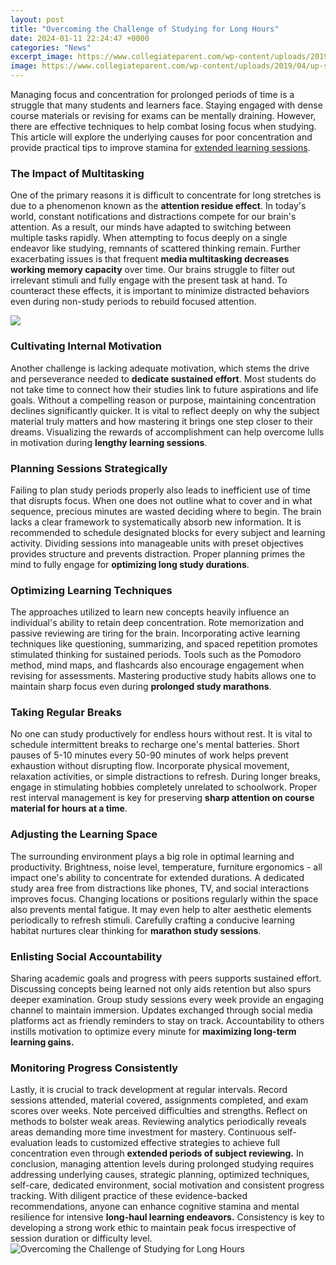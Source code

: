 ```yaml
---
layout: post
title: "Overcoming the Challenge of Studying for Long Hours"
date: 2024-01-11 22:24:47 +0000
categories: "News"
excerpt_image: https://www.collegiateparent.com/wp-content/uploads/2019/04/up-student-studying-library7-700x460.jpg
image: https://www.collegiateparent.com/wp-content/uploads/2019/04/up-student-studying-library7-700x460.jpg
---
```


Managing focus and concentration for prolonged periods of time is a struggle that many students and learners face. Staying engaged with dense course materials or revising for exams can be mentally draining. However, there are effective techniques to help combat losing focus when studying. This article will explore the underlying causes for poor concentration and provide practical tips to improve stamina for [extended learning sessions](https://fistore.mysenprints.com/collection/abston).
### The Impact of Multitasking 
One of the primary reasons it is difficult to concentrate for long stretches is due to a phenomenon known as the **attention residue effect**. In today's world, constant notifications and distractions compete for our brain's attention. As a result, our minds have adapted to switching between multiple tasks rapidly. When attempting to focus deeply on a single endeavor like studying, remnants of scattered thinking remain. Further exacerbating issues is that frequent **media multitasking decreases working memory capacity** over time. Our brains struggle to filter out irrelevant stimuli and fully engage with the present task at hand. To counteract these effects, it is important to minimize distracted behaviors even during non-study periods to rebuild focused attention.

![](https://i0.wp.com/www.careercliff.com/wp-content/uploads/2020/07/learning-challenges-.png?fit=1200%2C628&amp;ssl=1)
### Cultivating Internal Motivation
Another challenge is lacking adequate motivation, which stems the drive and perseverance needed to **dedicate sustained effort**. Most students do not take time to connect how their studies link to future aspirations and life goals. Without a compelling reason or purpose, maintaining concentration declines significantly quicker. It is vital to reflect deeply on why the subject material truly matters and how mastering it brings one step closer to their dreams. Visualizing the rewards of accomplishment can help overcome lulls in motivation during **lengthy learning sessions**.
### Planning Sessions Strategically 
Failing to plan study periods properly also leads to inefficient use of time that disrupts focus. When one does not outline what to cover and in what sequence, precious minutes are wasted deciding where to begin. The brain lacks a clear framework to systematically absorb new information. It is recommended to schedule designated blocks for every subject and learning activity. Dividing sessions into manageable units with preset objectives provides structure and prevents distraction. Proper planning primes the mind to fully engage for **optimizing long study durations**.
### Optimizing Learning Techniques
The approaches utilized to learn new concepts heavily influence an individual's ability to retain deep concentration. Rote memorization and passive reviewing are tiring for the brain. Incorporating active learning techniques like questioning, summarizing, and spaced repetition promotes stimulated thinking for sustained periods. Tools such as the Pomodoro method, mind maps, and flashcards also encourage engagement when revising for assessments. Mastering productive study habits allows one to maintain sharp focus even during **prolonged study marathons**.
### Taking Regular Breaks
No one can study productively for endless hours without rest. It is vital to schedule intermittent breaks to recharge one's mental batteries. Short pauses of 5-10 minutes every 50-90 minutes of work helps prevent exhaustion without disrupting flow. Incorporate physical movement, relaxation activities, or simple distractions to refresh. During longer breaks, engage in stimulating hobbies completely unrelated to schoolwork. Proper rest interval management is key for preserving **sharp attention on course material for hours at a time**.
### Adjusting the Learning Space  
The surrounding environment plays a big role in optimal learning and productivity. Brightness, noise level, temperature, furniture ergonomics - all impact one's ability to concentrate for extended durations. A dedicated study area free from distractions like phones, TV, and social interactions improves focus. Changing locations or positions regularly within the space also prevents mental fatigue. It may even help to alter aesthetic elements periodically to refresh stimuli. Carefully crafting a conducive learning habitat nurtures clear thinking for **marathon study sessions**.
### Enlisting Social Accountability 
Sharing academic goals and progress with peers supports sustained effort. Discussing concepts being learned not only aids retention but also spurs deeper examination. Group study sessions every week provide an engaging channel to maintain immersion. Updates exchanged through social media platforms act as friendly reminders to stay on track. Accountability to others instills motivation to optimize every minute for **maximizing long-term learning gains.**
### Monitoring Progress Consistently
Lastly, it is crucial to track development at regular intervals. Record sessions attended, material covered, assignments completed, and exam scores over weeks. Note perceived difficulties and strengths. Reflect on methods to bolster weak areas. Reviewing analytics periodically reveals areas demanding more time investment for mastery. Continuous self-evaluation leads to customized effective strategies to achieve full concentration even through **extended periods of subject reviewing.**
In conclusion, managing attention levels during prolonged studying requires addressing underlying causes, strategic planning, optimized techniques, self-care, dedicated environment, social motivation and consistent progress tracking. With diligent practice of these evidence-backed recommendations, anyone can enhance cognitive stamina and mental resilience for intensive **long-haul learning endeavors.** Consistency is key to developing a strong work ethic to maintain peak focus irrespective of session duration or difficulty level.
![Overcoming the Challenge of Studying for Long Hours](https://www.collegiateparent.com/wp-content/uploads/2019/04/up-student-studying-library7-700x460.jpg)